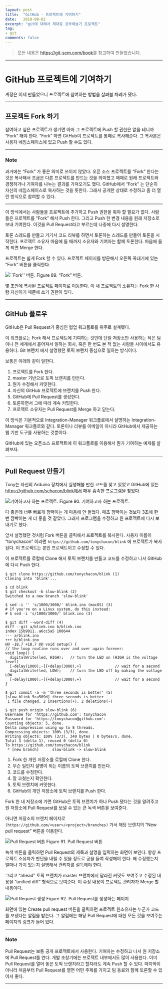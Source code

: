 ```yaml
---
layout: post
title:  "GitHub - 프로젝트에 기여하기"
date:   2018-08-02
excerpt: "git에 대해서 제대로 공부해보기 프로젝트"
tag:
- git
comments: false
---
```


> 모든 내용은 <https://git-scm.com/book>를 참고하여 만들었습니다.

---

**GitHub 프로젝트에 기여하기**
===

계정은 이제 만들었으니 프로젝트에 참여하는 방법을 살펴볼 차례가 됐다.

---

## 프로젝트 Fork 하기
참여하고 싶은 프로젝트가 생기면 아마 그 프로젝트에 Push 할 권한은 없을 테니까 “Fork” 해야 한다. “Fork” 하면 GitHub이 프로젝트를 통째로 복사해준다. 그 복사본은 사용자 네임스페이스에 있고 Push 할 수도 있다.

---

### Note

과거에는 “Fork” 가 좋은 의미로 쓰이지 않았다. 오픈 소스 프로젝트를 “Fork” 한다는 것은 복사해서 조금은 다른 프로젝트를 만드는 것을 의미했고 때때로 원래 프로젝트와 경쟁하거나 기여자를 나누는 결과를 가져오기도 했다. GitHub에서 “Fork” 는 단순히 자신의 네임스페이스로 복사하는 것을 뜻한다. 그래서 공개한 상태로 수정하고 좀 더 열린 방식으로 참여할 수 있다.

---

이 방식에서는 사람들을 프로젝트에 추가하고 Push 권한을 줘야 할 필요가 없다. 사람들은 프로젝트를 “Fork” 해서 Push 한다. 그리고 Push 한 변경 내용을 원래 저장소로 보내 기여한다. 이것을 Pull Request라고 부르는데 나중에 다시 설명한다.

토론 스레드를 만들고 거기서 코드 리뷰를 하면서 토론하는 스레드를 만들어 토론을 시작한다. 프로젝트 소유자 마음에 들 때까지 소유자와 기여자는 함께 토론한다. 마음에 들게 되면 Merge 한다.

프로젝트는 쉽게 Fork 할 수 있다. 프로젝트 페이지를 방문해서 오른쪽 꼭대기에 있는 “Fork” 버튼을 클릭한다.

![``Fork'' 버튼.](https://git-scm.com/book/en/v2/images/forkbutton.png)
Figure 89. “Fork” 버튼.

몇 초안에 복사된 프로젝트 페이지로 이동한다. 이 새 프로젝트의 소유자는 Fork 한 사람 자신이기 때문에 쓰기 권한이 있다.

---

## GitHub 플로우

GitHub은 Pull Request가 중심인 협업 워크플로를 위주로 설계됐다.

이 워크플로는 Fork 해서 프로젝트에 기여하는 것인데 단일 저장소만 사용하는 작은 팀이나 전 세계에서 흩어져서 일하는 회사, 혹은 한 번도 본 적 없는 사람들 사이에서도 유용하다. Git 브랜치 에서 설명했던 토픽 브랜치 중심으로 일하는 방식이다.

보통은 아래와 같이 일한다.

1. 프로젝트를 Fork 한다.
2. master 기반으로 토픽 브랜치를 만든다.
3. 뭔가 수정해서 커밋한다.
4. 자신의 GitHub 프로젝트에 브랜치를 Push 한다.
5. GitHub에 Pull Request를 생성한다.
6. 토론하면서 그에 따라 계속 커밋한다.
7. 프로젝트 소유자는 Pull Request를 Merge 하고 닫는다.

이 방식은 기본적으로 Integration-Manager 워크플로에서 설명하는 Integration-Manager 워크플로와 같다. 토론이나 리뷰를 이메일이 아니라 GitHub에서 제공하는 웹 기반 도구를 사용하는 것뿐이다.

GitHub에 있는 오픈소스 프로젝트에 이 워크플로를 이용해서 뭔가 기여하는 예제를 살펴보자.

---

## Pull Request 만들기

Tony는 자신의 Arduino 장치에서 실행해볼 만한 코드를 찾고 있었고 GitHub에 있는 https://github.com/schacon/blink에서 매우 흡족한 프로그램을 찾았다.

![기여하고자 하는 프로젝트.](https://git-scm.com/book/en/v2/images/blink-01-start.png)
Figure 90. 기여하고자 하는 프로젝트.

다 좋은데 너무 빠르게 깜빡이는 게 마음에 안 들었다. 매초 깜빡이는 것보다 3초에 한 번 깜빡이는 게 더 좋을 것 같았다. 그래서 프로그램을 수정하고 원 프로젝트에 다시 보내기로 했다.

앞서 설명했던 것처럼 Fork 버튼을 클릭해서 프로젝트를 복사한다. 사용자 이름이 “tonychacon” 이라면 `https://github.com/tonychacon/blink` 에 프로젝트가 복사된다. 이 프로젝트는 본인 프로젝트이고 수정할 수 있다. 

이 프로젝트를 로컬에 Clone 해서 토픽 브랜치를 만들고 코드를 수정하고 나서 GitHub에 다시 Push 한다.

```
$ git clone https://github.com/tonychacon/blink (1)
Cloning into 'blink'...

$ cd blink
$ git checkout -b slow-blink (2)
Switched to a new branch 'slow-blink'

$ sed -i '' 's/1000/3000/' blink.ino (macOS) (3)
# If you're on a Linux system, do this instead:
# $ sed -i 's/1000/3000/' blink.ino (3)

$ git diff --word-diff (4)
diff --git a/blink.ino b/blink.ino
index 15b9911..a6cc5a5 100644
--- a/blink.ino
+++ b/blink.ino
@@ -18,7 +18,7 @@ void setup() {
// the loop routine runs over and over again forever:
void loop() {
  digitalWrite(led, HIGH);   // turn the LED on (HIGH is the voltage level)
  [-delay(1000);-]{+delay(3000);+}               // wait for a second
  digitalWrite(led, LOW);    // turn the LED off by making the voltage LOW
  [-delay(1000);-]{+delay(3000);+}               // wait for a second
}

$ git commit -a -m 'three seconds is better' (5)
[slow-blink 5ca509d] three seconds is better
 1 file changed, 2 insertions(+), 2 deletions(-)

$ git push origin slow-blink (6)
Username for 'https://github.com': tonychacon
Password for 'https://tonychacon@github.com':
Counting objects: 5, done.
Delta compression using up to 8 threads.
Compressing objects: 100% (3/3), done.
Writing objects: 100% (3/3), 340 bytes | 0 bytes/s, done.
Total 3 (delta 1), reused 0 (delta 0)
To https://github.com/tonychacon/blink
 * [new branch]      slow-blink -> slow-blink
```

1. Fork 한 개인 저장소를 로컬에 Clone 한다.
2. 무슨 일인지 설명이 되는 이름의 토픽 브랜치를 만든다.
3. 코드를 수정한다.
4. 잘 고쳤는지 확인한다.
5. 토픽 브랜치에 커밋한다.
6. GitHub의 개인 저장소에 토픽 브랜치를 Push 한다.

Fork 한 내 저장소에 가면 GitHub은 토픽 브랜치가 하나 Push 됐다는 것을 알려주고 원 저장소에 Pull Request를 보낼 수 있는 큰 녹색 버튼을 보여준다.

아니면 저장소의 브랜치 페이지로 `(https://github.com/<user>/<project>/branches)` 가서 해당 브랜치의 “New pull request” 버튼을 이용한다.

![Pull Request 버튼](https://git-scm.com/book/en/v2/images/blink-02-pr.png)
Figure 91. Pull Request 버튼

녹색 버튼을 클릭하면 Pull Request의 제목과 설명을 입력하는 화면이 보인다. 항샹 프로젝트 소유자가 판단을 내릴 수 있을 정도로 공을 들여 작성해야 한다. 왜 수정했는지 얼마나 가치 있는지 설명해서 관리자를 설득해야 한다.

그리고 “ahead” 토픽 브랜치가 master 브랜치에서 달라진 커밋도 보여주고 수정된 내용을 “unified diff” 형식으로 보여준다. 이 수정 내용이 프로젝트 관리자가 Merge 할 내용이다.

![Pull Request 생성](https://git-scm.com/book/en/v2/images/blink-03-pull-request-open.png)
Figure 92. Pull Request를 생성하는 페이지

화면에 있는 Create pull request 버튼을 클릭하면 프로젝트 원소유자는 누군가 코드를 보냈다는 알림을 받는다. 그 알림에는 해당 Pull Request에 대한 모든 것을 보여주는 페이지의 링크가 들어 있다.

---

### Note

Pull Request는 보통 공개 프로젝트에서 사용한다. 기여자는 수정하고 나서 원 저장소에 Pull Request를 연다. 개발 초창기에는 프로젝트 내부에서도 많이 사용한다. 이미 Pull Request를 열어 놓은 토픽 브랜치라고 할지라도 계속 Push 할 수 있다. 마지막이 아니라 처음부터 Pull Request를 열면 어떤 주제를 가지고 팀 동료와 함께 토론할 수 있어서 좋다.

---
